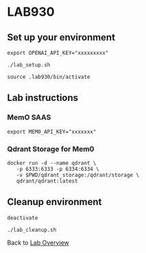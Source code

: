 # LAB930
## Set up your environment
```
export OPENAI_API_KEY="xxxxxxxxx"
```
```
./lab_setup.sh
```
```
source .lab930/bin/activate
```
## Lab instructions
### MemO SAAS
```
export MEM0_API_KEY="xxxxxxx"

```
### Qdrant Storage for Mem0
```
docker run -d --name qdrant \
   -p 6333:6333 -p 6334:6334 \
   -v $PWD/qdrant_storage:/qdrant/storage \
   qdrant/qdrant:latest
```


## Cleanup environment
```
deactivate
```
```
./lab_cleanup.sh
```
Back to [Lab Overview](https://github.com/kubiosec-agentic/agentic-labs/blob/master/README.md#-lab-overview)
